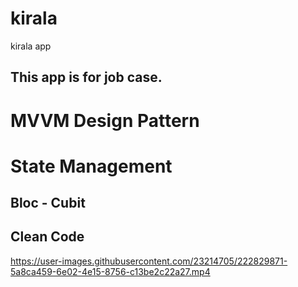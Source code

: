# kirala
 kirala app
 ## This app is for job case.

# MVVM Design Pattern
# State Management
## Bloc - Cubit 
## Clean Code 



https://user-images.githubusercontent.com/23214705/222829871-5a8ca459-6e02-4e15-8756-c13be2c22a27.mp4

